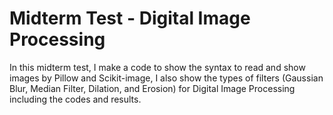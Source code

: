 # Midterm Test - Digital Image Processing

In this midterm test, I make a code to show the syntax to read and show images by Pillow and Scikit-image, I also show the types of filters (Gaussian Blur, Median Filter, Dilation, and Erosion) for Digital Image Processing including the codes and results.
